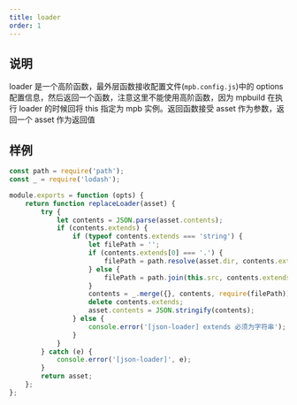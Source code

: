 ```yaml
---
title: loader
order: 1
---
```


## 说明

loader 是一个高阶函数，最外层函数接收配置文件(`mpb.config.js`)中的 options 配置信息，然后返回一个函数，注意这里不能使用高阶函数，因为 mpbuild 在执行 loader 的时候回将 this 指定为 mpb 实例。返回函数接受 asset 作为参数，返回一个 asset 作为返回值

## 样例

```javascript
const path = require('path');
const _ = require('lodash');

module.exports = function (opts) {
    return function replaceLoader(asset) {
        try {
            let contents = JSON.parse(asset.contents);
            if (contents.extends) {
                if (typeof contents.extends === 'string') {
                    let filePath = '';
                    if (contents.extends[0] === '.') {
                        filePath = path.resolve(asset.dir, contents.extends);
                    } else {
                        filePath = path.join(this.src, contents.extends);
                    }
                    contents = _.merge({}, contents, require(filePath));
                    delete contents.extends;
                    asset.contents = JSON.stringify(contents);
                } else {
                    console.error('[json-loader] extends 必须为字符串');
                }
            }
        } catch (e) {
            console.error('[json-loader]', e);
        }
        return asset;
    };
};
```
